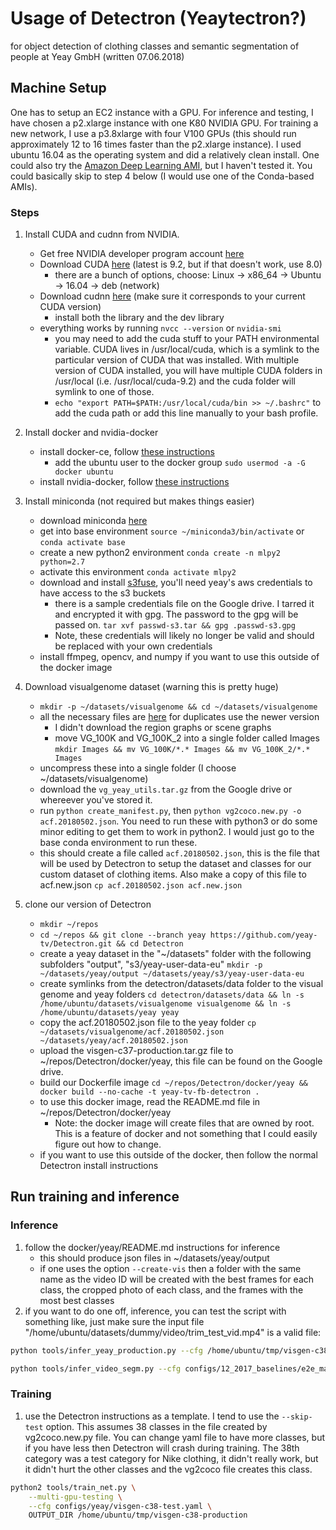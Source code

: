 # Usage of Detectron (Yeaytectron?)
for object detection of clothing classes and semantic segmentation of people at Yeay GmbH (written 07.06.2018)

## Machine Setup

One has to setup an EC2 instance with a GPU.  For inference and testing, I have chosen a p2.xlarge instance with one K80 NVIDIA GPU.  For training a new network, I use a p3.8xlarge with four V100 GPUs (this should run approximately 12 to 16 times faster than the p2.xlarge instance).  I used ubuntu 16.04 as the operating system and did a relatively clean install.  One could also try the [Amazon Deep Learning AMI](https://aws.amazon.com/blogs/machine-learning/get-started-with-deep-learning-using-the-aws-deep-learning-ami/), but I haven't tested it.  You could basically skip to step 4 below (I would use one of the Conda-based AMIs).

### Steps

1) Install CUDA and cudnn from NVIDIA.
    - Get free NVIDIA developer program account [here](https://developer.nvidia.com/developer-program)
    - Download CUDA [here](https://developer.nvidia.com/cuda-downloads) (latest is 9.2, but if that doesn't work, use 8.0)
        - there are a bunch of options, choose: Linux -> x86_64 -> Ubuntu -> 16.04 -> deb (network)
    - Download cudnn [here](https://developer.nvidia.com/cudnn) (make sure it corresponds to your current CUDA version)
        - install both the library and the dev library
    - everything works by running `nvcc --version` or `nvidia-smi`
        - you may need to add the cuda stuff to your PATH environmental variable.  CUDA lives in /usr/local/cuda, which is a symlink to the particular version of CUDA that was installed.  With multiple version of CUDA installed, you will have multiple CUDA folders in /usr/local (i.e. /usr/local/cuda-9.2) and the cuda folder will symlink to one of those.
        - `echo "export PATH=$PATH:/usr/local/cuda/bin >> ~/.bashrc"` to add the cuda path or add this line manually to your bash profile.

2) Install docker and nvidia-docker
    - install docker-ce, follow [these instructions](https://docs.docker.com/install/linux/docker-ce/ubuntu/#set-up-the-repository)
        - add the ubuntu user to the docker group `sudo usermod -a -G docker ubuntu`
    - install nvidia-docker, follow [these instructions](https://github.com/NVIDIA/nvidia-docker)
3) Install miniconda (not required but makes things easier)
    - download miniconda [here](https://conda.io/miniconda.html)
    - get into base environment `source ~/miniconda3/bin/activate` or `conda activate base`
    - create a new python2 environment `conda create -n mlpy2 python=2.7`
    - activate this environment `conda activate mlpy2`
    - download and install [s3fuse](https://github.com/s3fs-fuse/s3fs-fuse), you'll need yeay's aws credentials to have access to the s3 buckets
        - there is a sample credentials file on the Google drive.  I tarred it and encrypted it with gpg.  The password to the gpg will be passed on.  `tar xvf passwd-s3.tar && gpg .passwd-s3.gpg`
        - Note, these credentials will likely no longer be valid and should be replaced with your own credentials
    - install ffmpeg, opencv, and numpy if you want to use this outside of the docker image
4) Download visualgenome dataset (warning this is pretty huge)
    - `mkdir -p ~/datasets/visualgenome && cd ~/datasets/visualgenome`
    - all the necessary files are [here](https://visualgenome.org/api/v0/api_home.html) for duplicates use the newer version
        - I didn't download the region graphs or scene graphs
        - move VG_100K and VG_100K_2 into a single folder called Images `mkdir Images && mv VG_100K/*.* Images && mv VG_100K_2/*.* Images`
    - uncompress these into a single folder (I choose ~/datasets/visualgenome)
    - download the `vg_yeay_utils.tar.gz` from the Google drive or whereever you've stored it.
    - run `python create_manifest.py`, then `python vg2coco.new.py -o acf.20180502.json`.  You need to run these with python3 or do some minor editing to get them to work in python2.  I would just go to the base conda environment to run these.
    - this should create a file called `acf.20180502.json`, this is the file that will be used by Detectron to setup the dataset and classes for our custom dataset of clothing items.  Also make a copy of this file to acf.new.json `cp acf.20180502.json acf.new.json`
5) clone our version of Detectron
    - `mkdir ~/repos`
    - `cd ~/repos && git clone --branch yeay https://github.com/yeay-tv/Detectron.git && cd Detectron`
    - create a yeay dataset in the "~/datasets" folder with the following subfolders "output", "s3/yeay-user-data-eu" `mkdir -p ~/datasets/yeay/output ~/datasets/yeay/s3/yeay-user-data-eu`
    - create symlinks from the detectron/datasets/data folder to the visual genome and yeay folders `cd detectron/datasets/data && ln -s /home/ubuntu/datasets/visualgenome visualgenome && ln -s /home/ubuntu/datasets/yeay yeay`
    - copy the acf.20180502.json file to the yeay folder `cp ~/datasets/visualgenome/acf.20180502.json ~/datasets/yeay/acf.20180502.json`
    - upload the visgen-c37-production.tar.gz file to ~/repos/Detectron/docker/yeay, this file can be found on the Google drive.
    - build our Dockerfile image `cd ~/repos/Detectron/docker/yeay && docker build --no-cache -t yeay-tv-fb-detectron .`
    - to use this docker image, read the README.md file in ~/repos/Detectron/docker/yeay
        - Note: the docker image will create files that are owned by root.  This is a feature of docker and not something that I could easily figure out how to change.
    - if you want to use this outside of the docker, then follow the normal Detectron install instructions

## Run training and inference

### Inference

1) follow the docker/yeay/README.md instructions for inference
    - this should produce json files in ~/datasets/yeay/output
    - if one uses the option `--create-vis` then a folder with the same name as the video ID will be created with the best frames for each class, the cropped photo of each class, and the frames with the most best classes
2) if you want to do one off, inference, you can test the script with something like, just make sure the input file "/home/ubuntu/datasets/dummy/video/trim_test_vid.mp4" is a valid file:

```sh
python tools/infer_yeay_production.py --cfg /home/ubuntu/tmp/visgen-c38-production/train/yeay/generalized_rcnn/visgen-c38-test.yaml --wts /home/ubuntu/tmp/visgen-c38-production/train/yeay/generalized_rcnn/model_final.pkl --output-dir /tmp/test --input-src /home/ubuntu/datasets/dummy/video/trim_test_vid.mp4 --create-vis

python tools/infer_video_segm.py --cfg configs/12_2017_baselines/e2e_mask_rcnn_R-50-FPN_2x.yaml --wts https://s3-us-west-2.amazonaws.com/detectron/35859007/12_2017_baselines/e2e_mask_rcnn_R-50-FPN_2x.yaml.01_49_07.By8nQcCH/output/train/coco_2014_train:coco_2014_valminusminival/generalized_rcnn/model_final.pkl --output-dir /tmp/test /home/ubuntu/datasets/dummy/video/trim_test_vid.mp4
```


### Training

1) use the Detectron instructions as a template.  I tend to use the `--skip-test` option.  This assumes 38 classes in the file created by vg2coco.new.py file.  You can change yaml file to have more classes, but if you have less then Detectron will crash during training.  The 38th category was a test category for Nike clothing, it didn't really work, but it didn't hurt the other classes and the vg2coco file creates this class.

```sh
python2 tools/train_net.py \
    --multi-gpu-testing \
    --cfg configs/yeay/visgen-c38-test.yaml \
    OUTPUT_DIR /home/ubuntu/tmp/visgen-c38-production
```
